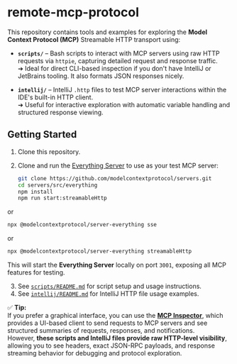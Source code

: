 # remote-mcp-protocol

This repository contains tools and examples for exploring the **Model Context Protocol (MCP)** Streamable HTTP transport using:

- **`scripts/`** – Bash scripts to interact with MCP servers using raw HTTP requests via `httpie`, capturing detailed request and response traffic.  
  ➔ Ideal for direct CLI-based inspection if you don't have IntelliJ or JetBrains tooling. It also formats JSON responses nicely.

- **`intellij/`** – IntelliJ `.http` files to test MCP server interactions within the IDE's built-in HTTP client.  
  ➔ Useful for interactive exploration with automatic variable handling and structured response viewing.

## Getting Started

1. Clone this repository.
2. Clone and run the [Everything Server](https://github.com/modelcontextprotocol/servers) to use as your test MCP server:

   ```bash
   git clone https://github.com/modelcontextprotocol/servers.git
   cd servers/src/everything
   npm install
   npm run start:streamableHttp
   ```
or
```bash
npx @modelcontextprotocol/server-everything sse
```

or 
```bash
npx @modelcontextprotocol/server-everything streamableHttp
```

This will start the **Everything Server** locally on port `3001`, exposing all MCP features for testing.

3. See [`scripts/README.md`](scripts/README.md) for script setup and usage instructions.
4. See [`intellij/README.md`](intellij/README.md) for IntelliJ HTTP file usage examples.

✅ **Tip:**  
If you prefer a graphical interface, you can use the **[MCP Inspector](https://github.com/modelcontextprotocol/inspector)**, which provides a UI-based client to send requests to MCP servers and see structured summaries of requests, responses, and notifications.  
However, **these scripts and IntelliJ files provide raw HTTP-level visibility**, allowing you to see headers, exact JSON-RPC payloads, and response streaming behavior for debugging and protocol exploration.
